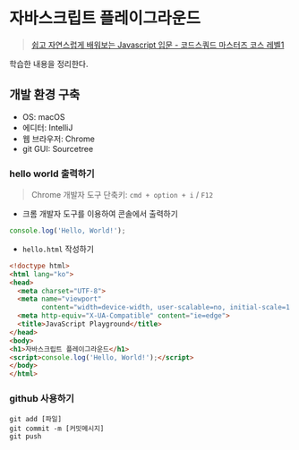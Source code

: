 # 자바스크립트 플레이그라운드

> [쉽고 자연스럽게 배워보는 Javascript 입문 - 코드스쿼드 마스터즈 코스 레벨1](https://www.inflearn.com/course/javascript-%EC%9E%90%EB%B0%94%EC%8A%A4%ED%81%AC%EB%A6%BD%ED%8A%B8-codesquad-masters_lv1)

학습한 내용을 정리한다.

## 개발 환경 구축

* OS: macOS
* 에디터: IntelliJ
* 웹 브라우저: Chrome
* git GUI: Sourcetree

### hello world 출력하기

> Chrome 개발자 도구 단축키: `cmd + option + i` / `F12`

* 크롬 개발자 도구를 이용하여 콘솔에서 출력하기

```javascript
console.log('Hello, World!');
```

* `hello.html` 작성하기

```html
<!doctype html>
<html lang="ko">
<head>
  <meta charset="UTF-8">
  <meta name="viewport"
        content="width=device-width, user-scalable=no, initial-scale=1.0, maximum-scale=1.0, minimum-scale=1.0">
  <meta http-equiv="X-UA-Compatible" content="ie=edge">
  <title>JavaScript Playground</title>
</head>
<body>
<h1>자바스크립트 플레이그라운드</h1>
<script>console.log('Hello, World!');</script>
</body>
</html>
```

### github 사용하기

```shell
git add [파일]
git commit -m [커밋메시지]
git push
```


